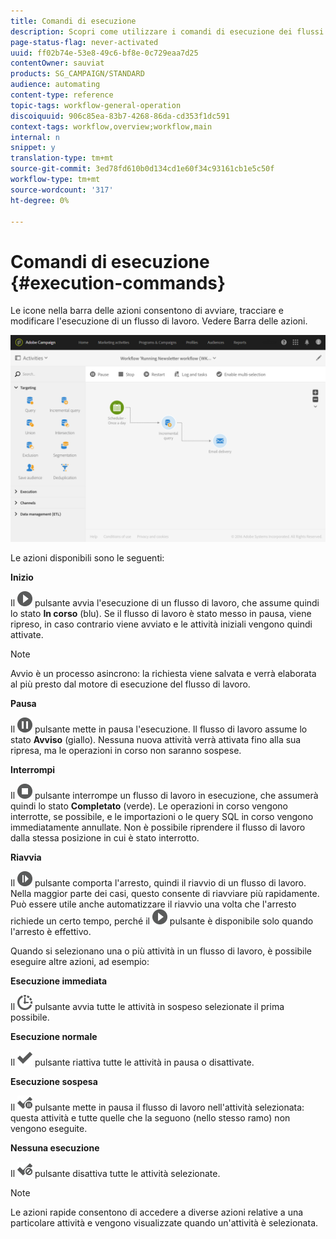 ```yaml
---
title: Comandi di esecuzione
description: Scopri come utilizzare i comandi di esecuzione dei flussi di lavoro.
page-status-flag: never-activated
uuid: ff02b74e-53e8-49c6-bf8e-0c729eaa7d25
contentOwner: sauviat
products: SG_CAMPAIGN/STANDARD
audience: automating
content-type: reference
topic-tags: workflow-general-operation
discoiquuid: 906c85ea-83b7-4268-86da-cd353f1dc591
context-tags: workflow,overview;workflow,main
internal: n
snippet: y
translation-type: tm+mt
source-git-commit: 3ed78fd610b0d134cd1e60f34c93161cb1e5c50f
workflow-type: tm+mt
source-wordcount: '317'
ht-degree: 0%

---
```



# Comandi di esecuzione {#execution-commands}

Le icone nella barra delle azioni consentono di avviare, tracciare e modificare l&#39;esecuzione di un flusso di lavoro. Vedere Barra [](../../automating/using/workflow-interface.md#action-bar)delle azioni.

![](assets/wkf_execution_2.png)

Le azioni disponibili sono le seguenti:

**Inizio**

Il ![](assets/play_darkgrey-24px.png) pulsante avvia l&#39;esecuzione di un flusso di lavoro, che assume quindi lo stato **In corso** (blu). Se il flusso di lavoro è stato messo in pausa, viene ripreso, in caso contrario viene avviato e le attività iniziali vengono quindi attivate.

>[!NOTE]
>
>Avvio è un processo asincrono: la richiesta viene salvata e verrà elaborata al più presto dal motore di esecuzione del flusso di lavoro.

**Pausa**

Il ![](assets/pause_darkgrey-24px.png) pulsante mette in pausa l&#39;esecuzione. Il flusso di lavoro assume lo stato **Avviso** (giallo). Nessuna nuova attività verrà attivata fino alla sua ripresa, ma le operazioni in corso non saranno sospese.

**Interrompi**

Il ![](assets/stop_darkgrey-24px.png) pulsante interrompe un flusso di lavoro in esecuzione, che assumerà quindi lo stato **Completato** (verde). Le operazioni in corso vengono interrotte, se possibile, e le importazioni o le query SQL in corso vengono immediatamente annullate. Non è possibile riprendere il flusso di lavoro dalla stessa posizione in cui è stato interrotto.

**Riavvia**

Il ![](assets/pauseplay_darkgrey-24px.png) pulsante comporta l&#39;arresto, quindi il riavvio di un flusso di lavoro. Nella maggior parte dei casi, questo consente di riavviare più rapidamente. Può essere utile anche automatizzare il riavvio una volta che l&#39;arresto richiede un certo tempo, perché il ![](assets/play_darkgrey-24px.png) pulsante è disponibile solo quando l&#39;arresto è effettivo.

Quando si selezionano una o più attività in un flusso di lavoro, è possibile eseguire altre azioni, ad esempio:

**Esecuzione immediata**

Il ![](assets/pending_darkgrey-24px.png) pulsante avvia tutte le attività in sospeso selezionate il prima possibile.

**Esecuzione normale**

Il ![](assets/check_darkgrey-24px.png) pulsante riattiva tutte le attività in pausa o disattivate.

**Esecuzione sospesa**

Il ![](assets/check_pause_darkgrey-24px.png) pulsante mette in pausa il flusso di lavoro nell&#39;attività selezionata: questa attività e tutte quelle che la seguono (nello stesso ramo) non vengono eseguite.

**Nessuna esecuzione**

Il ![](assets/checkdisable.png) pulsante disattiva tutte le attività selezionate.

>[!NOTE]
>
>Le azioni rapide consentono di accedere a diverse azioni relative a una particolare attività e vengono visualizzate quando un&#39;attività è selezionata.
